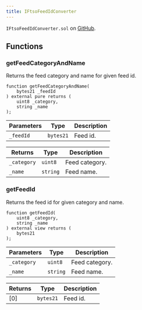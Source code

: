```yaml
---
title: IFtsoFeedIdConverter
---
```


<!-- This is an autogenerated file. Do not edit! -->

`IFtsoFeedIdConverter.sol` on [GitHub](https://github.com/flare-foundation/flare-smart-contracts-v2/blob/main/contracts/userInterfaces/IFtsoFeedIdConverter.sol).

## Functions

### getFeedCategoryAndName

Returns the feed category and name for given feed id.

```solidity
function getFeedCategoryAndName(
    bytes21 _feedId
) external pure returns (
    uint8 _category,
    string _name
);
```

| Parameters | Type      | Description |
| ---------- | --------- | ----------- |
| `_feedId`  | `bytes21` | Feed id.    |

| Returns     | Type     | Description    |
| ----------- | -------- | -------------- |
| `_category` | `uint8`  | Feed category. |
| `_name`     | `string` | Feed name.     |

### getFeedId

Returns the feed id for given category and name.

```solidity
function getFeedId(
    uint8 _category,
    string _name
) external view returns (
    bytes21
);
```

| Parameters  | Type     | Description    |
| ----------- | -------- | -------------- |
| `_category` | `uint8`  | Feed category. |
| `_name`     | `string` | Feed name.     |

| Returns | Type      | Description |
| ------- | --------- | ----------- |
| [0]     | `bytes21` | Feed id.    |
